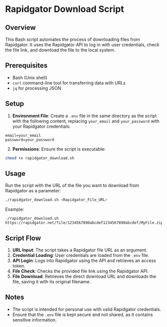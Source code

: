 # Rapidgator Download Script

## Overview
This Bash script automates the process of downloading files from Rapidgator. It uses the Rapidgator API to log in with user credentials, check the file link, and download the file to the local system.

## Prerequisites
- Bash (Unix shell)
- `curl` command-line tool for transferring data with URLs
- `jq` for processing JSON

## Setup
1. **Environment File**: Create a `.env` file in the same directory as the script with the following content, replacing `your_email` and `your_password` with your Rapidgator credentials:

```
email=your_email
password=your_password
```

2. **Permissions**: Ensure the script is executable:

```bash
chmod +x rapidgator_download.sh
```


## Usage
Run the script with the URL of the file you want to download from Rapidgator as a parameter:

```bash
./rapidgator_download.sh <Rapidgator_File_URL>
```

Example:

```
./rapidgator_download.sh https://rapidgator.net/file/1234567890abcdef1234567890abcdef/MyFile.zip.html
```


## Script Flow
1. **URL Input**: The script takes a Rapidgator file URL as an argument.
2. **Credential Loading**: User credentials are loaded from the `.env` file.
3. **API Login**: Logs into Rapidgator using the API and retrieves an access token.
4. **File Check**: Checks the provided file link using the Rapidgator API.
5. **File Download**: Retrieves the direct download URL and downloads the file, saving it with its original filename.

## Notes
- The script is intended for personal use with valid Rapidgator credentials.
- Ensure that the `.env` file is kept secure and not shared, as it contains sensitive information.


